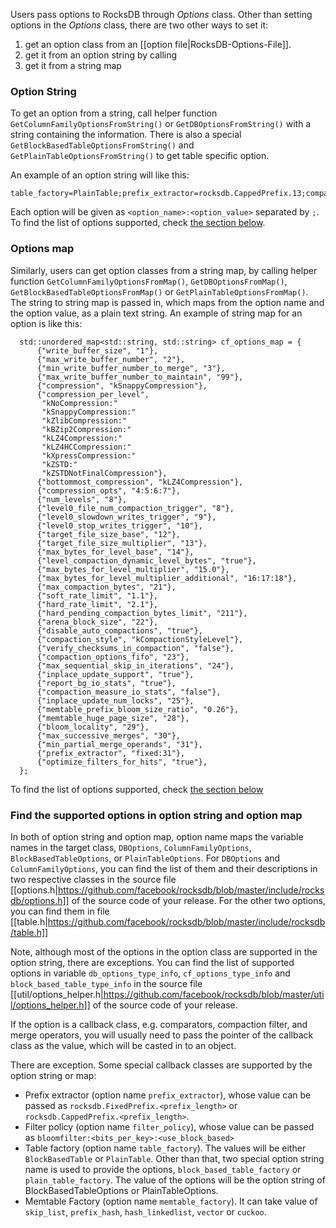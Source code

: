 Users pass options to RocksDB through _Options_ class. Other than setting options in the _Options_ class, there are two other ways to set it:

1. get an option class from an [[option file|RocksDB-Options-File]].
2. get it from an option string by calling
3. get it from a string map

### Option String

To get an option from a string, call helper function `GetColumnFamilyOptionsFromString()` or `GetDBOptionsFromString()` with a string containing the information. There is also a special `GetBlockBasedTableOptionsFromString()` and `GetPlainTableOptionsFromString()` to get table specific option. 

An example of an option string will like this:
```
table_factory=PlainTable;prefix_extractor=rocksdb.CappedPrefix.13;comparator=leveldb.BytewiseComparator;compression_per_level=kBZip2Compression:kBZip2Compression:kBZip2Compression:kNoCompression:kZlibCompression:kBZip2Compression:kSnappyCompression;max_bytes_for_level_base=986;bloom_locality=8016;target_file_size_base=4294976376;memtable_huge_page_size=2557;max_successive_merges=5497;max_sequential_skip_in_iterations=4294971408;arena_block_size=1893;target_file_size_multiplier=35;min_write_buffer_number_to_merge=9;max_write_buffer_number=84;write_buffer_size=1653;max_compaction_bytes=64;max_bytes_for_level_multiplier=60;memtable_factory=SkipListFactory;compression=kNoCompression;bottommost_compression=kDisableCompressionOption;min_partial_merge_operands=7576;level0_stop_writes_trigger=33;num_levels=99;level0_slowdown_writes_trigger=22;level0_file_num_compaction_trigger=14;compaction_filter=urxcqstuwnCompactionFilter;soft_rate_limit=530.615385;soft_pending_compaction_bytes_limit=0;max_write_buffer_number_to_maintain=84;verify_checksums_in_compaction=false;merge_operator=aabcxehazrMergeOperator;memtable_prefix_bloom_size_ratio=0.4642;memtable_insert_with_hint_prefix_extractor=rocksdb.CappedPrefix.13;paranoid_file_checks=true;force_consistency_checks=true;inplace_update_num_locks=7429;optimize_filters_for_hits=false;level_compaction_dynamic_level_bytes=false;inplace_update_support=false;compaction_style=kCompactionStyleFIFO;purge_redundant_kvs_while_flush=true;hard_pending_compaction_bytes_limit=0;disable_auto_compactions=false;report_bg_io_stats=true;compaction_filter_factory=mpudlojcujCompactionFilterFactory;
```
Each option will be given as `<option_name>:<option_value>` separated by `;`. To find the list of options supported, check [the section below](#find-the-supported-options-in-option-string-and-option-map).

### Options map
Similarly, users can get option classes from a string map, by calling helper function `GetColumnFamilyOptionsFromMap()`, `GetDBOptionsFromMap()`, `GetBlockBasedTableOptionsFromMap()` or `GetPlainTableOptionsFromMap()`. The string to string map is passed in, which maps from the option name and the option value, as a plain text string. An example of string map for an option is like this:
```
  std::unordered_map<std::string, std::string> cf_options_map = {
      {"write_buffer_size", "1"},
      {"max_write_buffer_number", "2"},
      {"min_write_buffer_number_to_merge", "3"},
      {"max_write_buffer_number_to_maintain", "99"},
      {"compression", "kSnappyCompression"},
      {"compression_per_level",
       "kNoCompression:"
       "kSnappyCompression:"
       "kZlibCompression:"
       "kBZip2Compression:"
       "kLZ4Compression:"
       "kLZ4HCCompression:"
       "kXpressCompression:"
       "kZSTD:"
       "kZSTDNotFinalCompression"},
      {"bottommost_compression", "kLZ4Compression"},
      {"compression_opts", "4:5:6:7"},
      {"num_levels", "8"},
      {"level0_file_num_compaction_trigger", "8"},
      {"level0_slowdown_writes_trigger", "9"},
      {"level0_stop_writes_trigger", "10"},
      {"target_file_size_base", "12"},
      {"target_file_size_multiplier", "13"},
      {"max_bytes_for_level_base", "14"},
      {"level_compaction_dynamic_level_bytes", "true"},
      {"max_bytes_for_level_multiplier", "15.0"},
      {"max_bytes_for_level_multiplier_additional", "16:17:18"},
      {"max_compaction_bytes", "21"},
      {"soft_rate_limit", "1.1"},
      {"hard_rate_limit", "2.1"},
      {"hard_pending_compaction_bytes_limit", "211"},
      {"arena_block_size", "22"},
      {"disable_auto_compactions", "true"},
      {"compaction_style", "kCompactionStyleLevel"},
      {"verify_checksums_in_compaction", "false"},
      {"compaction_options_fifo", "23"},
      {"max_sequential_skip_in_iterations", "24"},
      {"inplace_update_support", "true"},
      {"report_bg_io_stats", "true"},
      {"compaction_measure_io_stats", "false"},
      {"inplace_update_num_locks", "25"},
      {"memtable_prefix_bloom_size_ratio", "0.26"},
      {"memtable_huge_page_size", "28"},
      {"bloom_locality", "29"},
      {"max_successive_merges", "30"},
      {"min_partial_merge_operands", "31"},
      {"prefix_extractor", "fixed:31"},
      {"optimize_filters_for_hits", "true"},
  };
```
To find the list of options supported, check [the section below](#find-the-supported-options-in-option-string-and-option-map)

### Find the supported options in option string and option map
In both of option string and option map, option name maps the variable names in the target class, `DBOptions`, `ColumnFamilyOptions`, `BlockBasedTableOptions`, or `PlainTableOptions`. For `DBOptions` and `ColumnFamilyOptions`, you can find the list of them and their descriptions in two respective classes in the source file [[options.h|https://github.com/facebook/rocksdb/blob/master/include/rocksdb/options.h]] of the source code of your release. For the other two options, you can find them in file [[table.h|https://github.com/facebook/rocksdb/blob/master/include/rocksdb/table.h]]

Note, although most of the options in the option class are supported in the option string, there are exceptions. You can find the list of supported options in variable `db_options_type_info`, `cf_options_type_info` and `block_based_table_type_info` in the source file [[util/options_helper.h|https://github.com/facebook/rocksdb/blob/master/util/options_helper.h]] of the source code of your release.

If the option is a callback class, e.g. comparators, compaction filter, and merge operators, you will usually need to pass the pointer of the callback class as the value, which will be casted in to an object.

There are exception. Some special callback classes are supported by the option string or map:
* Prefix extractor (option name `prefix_extractor`), whose value can be passed as `rocksdb.FixedPrefix.<prefix_length>` or `rocksdb.CappedPrefix.<prefix_length>`.
* Filter policy (option name `filter_policy`), whose value can be passed as `bloomfilter:<bits_per_key>:<use_block_based>`
* Table factory (option name `table_factory`). The values will be either `BlockBasedTable` or `PlainTable`. Other than that, two special option string name is used to provide the options, `block_based_table_factory` or `plain_table_factory`. The value of the options will be the option string of BlockBasedTableOptions or PlainTableOptions.
* Memtable Factory (option name `memtable_factory`). It can take value of `skip_list`, `prefix_hash`, `hash_linkedlist`, `vector` or `cuckoo`.
